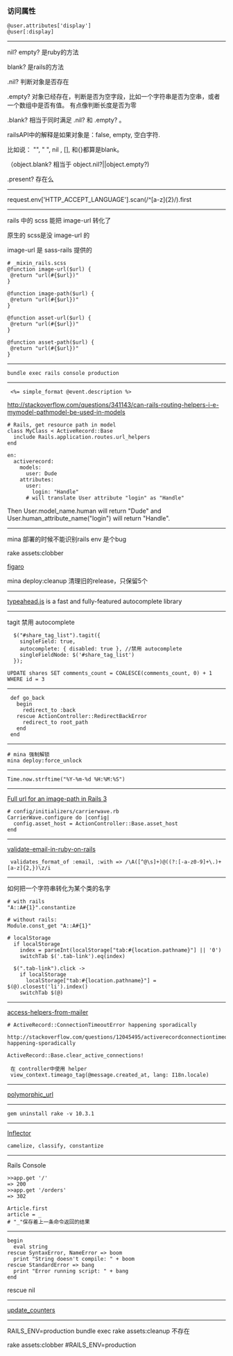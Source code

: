 ### 访问属性

```
@user.attributes['display']
@user[:display]
```

***


nil? empty? 是ruby的方法

blank? 是rails的方法

.nil? 判断对象是否存在

.empty?  对象已经存在，判断是否为空字段，比如一个字符串是否为空串，或者一个数组中是否有值。
有点像判断长度是否为零

.blank?   相当于同时满足 .nil? 和 .empty? 。

railsAPI中的解释是如果对象是：false, empty, 空白字符.

比如说： "", " ", nil , [], 和{}都算是blank。

（object.blank? 相当于 object.nil?||object.empty?)

.present?  存在么


***
request.env['HTTP_ACCEPT_LANGUAGE'].scan(/^[a-z]{2}/).first

***

 rails 中的 scss 能把 image-url 转化了
 
 原生的 scss是没 image-url 的

 image-url 是 sass-rails 提供的

 ```
 # _mixin_rails.scss
@function image-url($url) {
  @return "url(#{$url})"
}

@function image-path($url) {
  @return "url(#{$url})"
}

@function asset-url($url) {
  @return "url(#{$url})"
}

@function asset-path($url) {
  @return "url(#{$url})"
}

```
***

```
bundle exec rails console production
```

***

```
 <%= simple_format @event.description %>
```

http://stackoverflow.com/questions/341143/can-rails-routing-helpers-i-e-mymodel-pathmodel-be-used-in-models

```
# Rails, get resource path in model
class MyClass < ActiveRecord::Base
  include Rails.application.routes.url_helpers
end
```

```
en:
  activerecord:
    models:
      user: Dude
    attributes:
      user:
        login: "Handle"
      # will translate User attribute "login" as "Handle"

```

Then User.model_name.human will return "Dude" and User.human_attribute_name("login") will return "Handle".


***

mina 部署的时候不能识别rails env  是个bug

rake assets:clobber

[figaro](https://github.com/laserlemon/figaro)


mina deploy:cleanup  清理旧的release，只保留5个

***

[typeahead.js](https://github.com/twitter/typeahead.js) is a fast and fully-featured autocomplete library

***

tagit 禁用 autocomplete

```
  $("#share_tag_list").tagit({
    singleField: true,
    autocomplete: { disabled: true }, //禁用 autocomplete
    singleFieldNode: $('#share_tag_list')
  });
```

 ```
 UPDATE shares SET comments_count = COALESCE(comments_count, 0) + 1 WHERE id = 3
 ```

 ***

 ```
  def go_back
    begin
      redirect_to :back
    rescue ActionController::RedirectBackError
      redirect_to root_path
    end
  end
  ```

  ***

  ```
  # mina 强制解锁
  mina deploy:force_unlock
  ```

  ***

  ```
  Time.now.strftime("%Y-%m-%d %H:%M:%S")
  ```


  ***

  [Full url for an image-path in Rails 3](http://stackoverflow.com/questions/5484809/full-url-for-an-image-path-in-rails-3)

```
# config/initializers/carrierwave.rb
CarrierWave.configure do |config|
  config.asset_host = ActionController::Base.asset_host
end
```

***

[validate-email-in-ruby-on-rails](http://stackoverflow.com/questions/13784845/validate-email-in-ruby-on-rails)

```
 validates_format_of :email, :with => /\A([^@\s]+)@((?:[-a-z0-9]+\.)+[a-z]{2,})\z/i
```
***

如何把一个字符串转化为某个类的名字

```
# with rails
"A::A#{1}".constantize

# without rails:
Module.const_get "A::A#{1}"
```

```
# localStorage
  if localStorage
    index = parseInt(localStorage["tab:#{location.pathname}"] || '0')
    switchTab $('.tab-link').eq(index)

  $(".tab-link").click ->
    if localStorage
      localStorage["tab:#{location.pathname}"] = $(@).closest('li').index()
    switchTab $(@)
```

***

[access-helpers-from-mailer](http://stackoverflow.com/questions/4937208/access-helpers-from-mailer)

 ```
 # ActiveRecord::ConnectionTimeoutError happening sporadically
 
 http://stackoverflow.com/questions/12045495/activerecordconnectiontimeouterror-happening-sporadically
 
 ActiveRecord::Base.clear_active_connections!
 ```
 
 ```
  在 controller中使用 helper
  view_context.timeago_tag(@message.created_at, lang: I18n.locale) 
 ```
 
 ***
[polymorphic_url](http://api.rubyonrails.org/classes/ActionDispatch/Routing/PolymorphicRoutes.html)
 

***

```gem uninstall rake -v 10.3.1```

***

[Inflector](http://api.rubyonrails.org/classes/ActiveSupport/Inflector.html)

`camelize, classify, constantize`

***

Rails Console 

```
>>app.get '/'
=> 200
>>app.get '/orders'
=> 302
```

```
Article.first
article = _
# "_"保存着上一条命令返回的结果
```

***

```
begin
  eval string
rescue SyntaxError, NameError => boom
  print "String doesn't compile: " + boom
rescue StandardError => bang
  print "Error running script: " + bang
end
```

rescue  nil

***

[update_counters](http://apidock.com/rails/ActiveRecord/Locking/Optimistic/ClassMethods/update_counters)

***

RAILS_ENV=production bundle exec rake assets:cleanup 不存在

rake assets:clobber  #RAILS_ENV=production 